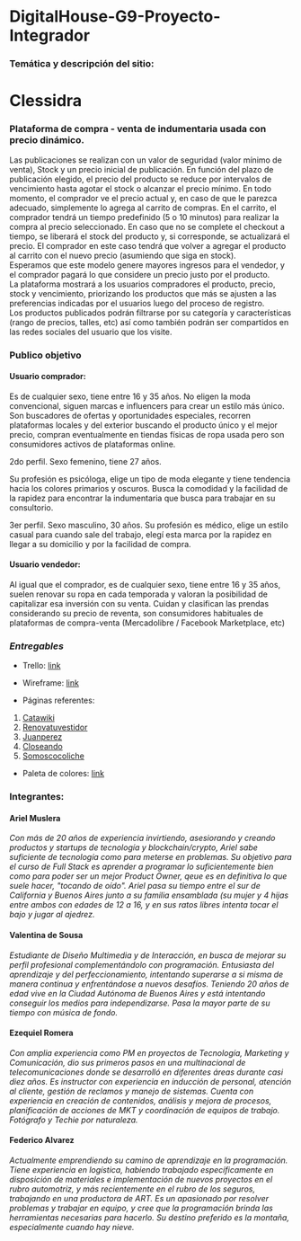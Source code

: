# DigitalHouse-G9-Proyecto-Integrador


### Temática y descripción del sitio:

# Clessidra 
  ### Plataforma de compra - venta de indumentaria usada con precio dinámico.
Las publicaciones se realizan con un valor de seguridad (valor mínimo de venta), Stock y un precio inicial de publicación. En función del plazo de publicación elegido, el precio del producto se reduce por intervalos de vencimiento hasta agotar el stock o alcanzar el precio mínimo. En todo momento, el comprador ve el precio actual y, en caso de que le parezca adecuado, simplemente lo agrega al carrito de compras. En el carrito, el comprador tendrá un tiempo predefinido (5 o 10 minutos) para realizar la compra al precio seleccionado. En caso que no se complete el checkout a tiempo, se liberará el stock del producto y, si corresponde, se actualizará el precio. El comprador en este caso tendrá que volver a agregar el producto al carrito con el nuevo precio (asumiendo que siga en stock).   
Esperamos que este modelo genere mayores ingresos para el vendedor, y el comprador pagará lo que considere un precio justo por el producto.  
La plataforma mostrará a los usuarios compradores el producto, precio, stock y vencimiento, priorizando los productos que más se ajusten a las preferencias indicadas por el usuarios luego del proceso de registro.  
Los productos publicados podrán filtrarse por su categoría y características (rango de precios, talles, etc) así como también podrán ser compartidos en las redes sociales del usuario que los visite.



### Publico objetivo
#### Usuario comprador:
Es de cualquier sexo, tiene entre 16 y 35 años.
No eligen la moda convencional, siguen marcas e influencers para crear un estilo más único.
Son buscadores de ofertas y oportunidades especiales, recorren plataformas locales y del exterior buscando el producto único y el mejor precio, compran eventualmente en tiendas físicas de ropa usada pero son consumidores activos de plataformas online.

2do perfil. Sexo femenino, tiene 27 años.

Su profesión es psicóloga, elige un tipo de moda elegante y tiene tendencia hacia los colores primarios y oscuros.
Busca la comodidad y la facilidad de la rapidez para encontrar
la indumentaria  que busca para trabajar en su consultorio.

3er perfil.  Sexo masculino, 30 años.
Su profesión es médico, elige un estilo casual para cuando sale
del trabajo, elegí esta marca por la rapidez en llegar a su domicilio
y por la facilidad de compra.


#### Usuario vendedor:
Al igual que el comprador, es de cualquier sexo, tiene entre 16 y 35 años, suelen renovar su ropa en cada temporada y valoran la posibilidad de capitalizar esa inversión con su venta.
Cuidan y clasifican las prendas considerando su precio de reventa, son consumidores habituales de plataformas de compra-venta (Mercadolibre / Facebook Marketplace, etc) 

### _Entregables_

- Trello:  [link](https://trello.com/b/U0KKKwLH/sprint-1)

- Wireframe: [link](https://drive.google.com/file/d/1ti_oavMh0R0u2lfFfm_bwNSz8EPGsros/view?usp=sharing)

- Páginas referentes:
1. [Catawiki](https://www.catawiki.com/es/c/597-ropa)
2. [Renovatuvestidor](https://www.renovatuvestidor.com/home)
3. [Juanperez](https://www.juanperez.com.ar)
4. [Closeando](https://closeando.com)
6. [Somoscocoliche](https://www.somoscocoliche.com)

- Paleta de colores:  [link](https://coolors.co/ee964b-fbfbff-d65780-000000)

### Integrantes:

#### Ariel Muslera
*Con más de 20 años de experiencia invirtiendo, asesiorando y creando productos y startups de tecnología y blockchain/crypto, Ariel sabe suficiente de tecnología como para meterse en problemas. Su objetivo para el curso de Full Stack es aprender a programar lo suficientemente bien como para poder ser un mejor Product Owner, qeue es en definitiva lo que suele hacer, "tocando de oído". 
Ariel pasa su tiempo entre el sur de California y Buenos Aires junto a su familia ensamblada (su mujer y 4 hijas entre ambos con edades de 12 a 16, y en sus ratos libres intenta tocar el bajo y jugar al ajedrez.*

#### Valentina de Sousa
*Estudiante de Diseño Multimedia y de Interacción, en busca de mejorar su perfil profesional complementándolo con programación. Entusiasta del aprendizaje y del perfeccionamiento, intentando superarse a si misma de manera continua y enfrentándose a nuevos desafíos. Teniendo 20 años de edad vive en la Ciudad Autónoma de Buenos Aires y está intentando conseguir los medios para independizarse. Pasa la mayor parte de su tiempo con música de fondo.*

#### Ezequiel Romera
*Con amplia experiencia como PM en proyectos de Tecnología, Marketing y Comunicación, dio sus primeros pasos en una multinacional de telecomunicaciones donde se desarrolló en diferentes áreas durante casi diez años. Es instructor con experiencia en inducción de personal, atención al cliente, gestión de reclamos y manejo de sistemas. Cuenta con experiencia en creación de contenidos, análisis y mejora de procesos, planificación de acciones de MKT y coordinación de equipos de trabajo. Fotógrafo y Techie por naturaleza.*

#### Federico Alvarez
*Actualmente emprendiendo su camino de aprendizaje en la programación. Tiene experiencia en logística, habiendo trabajado específicamente en disposición de materiales e implementación de nuevos proyectos en el rubro automotriz, y más recientemente en el rubro de los seguros, trabajando en una productora de ART. 
Es un apasionado por resolver problemas y trabajar en equipo, y cree que la programación brinda las herramientas necesarias para hacerlo. 
Su destino preferido es la montaña, especialmente cuando hay nieve.* 

